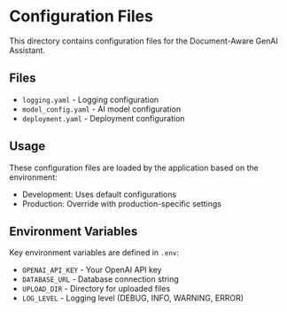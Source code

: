 # Configuration Files

This directory contains configuration files for the Document-Aware GenAI Assistant.

## Files

- `logging.yaml` - Logging configuration
- `model_config.yaml` - AI model configuration
- `deployment.yaml` - Deployment configuration

## Usage

These configuration files are loaded by the application based on the environment:
- Development: Uses default configurations
- Production: Override with production-specific settings

## Environment Variables

Key environment variables are defined in `.env`:
- `OPENAI_API_KEY` - Your OpenAI API key
- `DATABASE_URL` - Database connection string
- `UPLOAD_DIR` - Directory for uploaded files
- `LOG_LEVEL` - Logging level (DEBUG, INFO, WARNING, ERROR)
